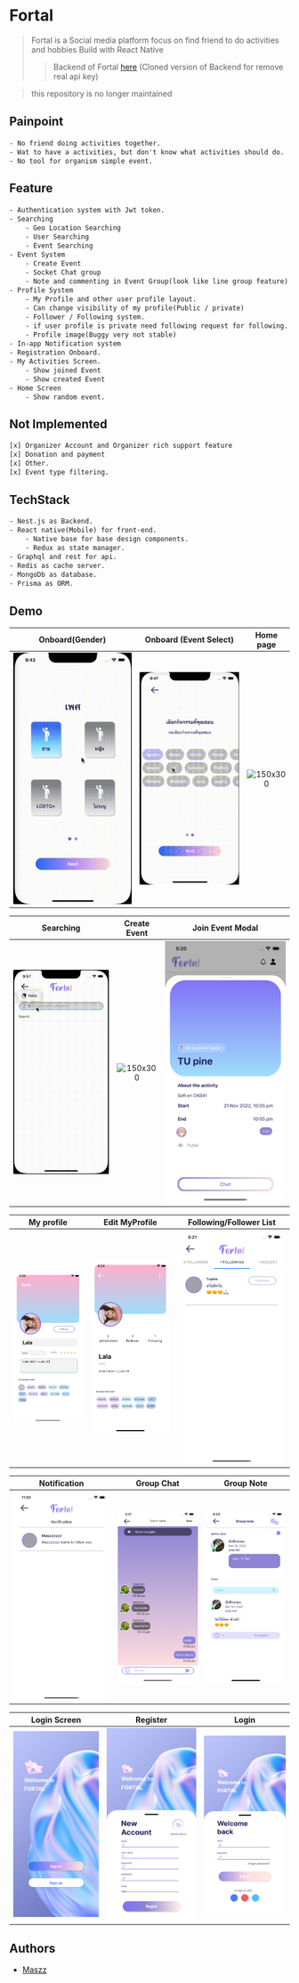 # Fortal
> Fortal is a Social media platform focus on find friend to do activities and hobbies Build with React Native
>> Backend of Fortal [here](https://github.com/Maszz/FortalBackend) (Cloned version of Backend for remove real api key)

> this repository is no longer maintained 

## Painpoint
	- No friend doing activities together.
	- Wat to have a activities, but don't know what activities should do.
	- No tool for organism simple event.

## Feature
	- Authentication system with Jwt token.
	- Searching
		- Geo Location Searching
		- User Searching
		- Event Searching
	- Event System
		- Create Event
		- Socket Chat group
		- Note and commenting in Event Group(look like line group feature)
	- Profile System
		- My Profile and other user profile layout.
		- Can change visibility of my profile(Public / private)
		- Follower / Following system.
		- if user profile is private need following request for following.
		- Profile image(Buggy very not stable)
	- In-app Notification system
	- Registration Onboard.
	- My Activities Screen.
		- Show joined Event
		- Show created Event
	- Home Screen 
		- Show random event.

## Not Implemented
	[x] Organizer Account and Organizer rich support feature
	[x] Donation and payment
	[x] Other.
	[x] Event type filtering.

## TechStack
	- Nest.js as Backend.
	- React native(Mobile) for front-end.
		- Native base for base design components.
		- Redux as state manager.
	- Graphql and rest for api.
	- Redis as cache server.
	- MongoDb as database.
	- Prisma as ORM.

## Demo


Onboard(Gender)             |  Onboard (Event Select) | Home page  |
:-------------------------:|:-------------------------:|:-------------------------:
![150x300](images/fortal_gif1.gif)  |  ![150x300](images/fortal_gif2.gif) | ![150x300](images/fortal_gif3.gif) 

Searching            |  Create Event | Join Event Modal
:-------------------------:|:-------------------------:|:-------------------------:
![150x300](images/fortal_gif4.gif)  |  ![150x300](images/fortal_gif5.gif) | ![150x300](images/fortal_image3.png) 

My profile            |  Edit MyProfile | Following/Follower List
:-------------------------:|:-------------------------:|:-------------------------:
![150x300](images/fortal_image1.png)  |  ![150x300](images/fortal_image2.png) | ![150x300](images/fortal_image4.png) 

Notification            |  Group Chat | Group Note
:-------------------------:|:-------------------------:|:-------------------------:
![150x300](images/fortal_image5.png)  |  ![150x300](images/fortal_image6.png) | ![150x300](images/fortal_image7.png)

Login Screen            |  Register | Login
:-------------------------:|:-------------------------:|:-------------------------:
![150x300](images/fortal_image10.png)  |  ![150x300](images/fortal_image8.png) | ![150x300](images/fortal_image9.png)

## Authors

- [Maszz](https://github.com/Maszz)
